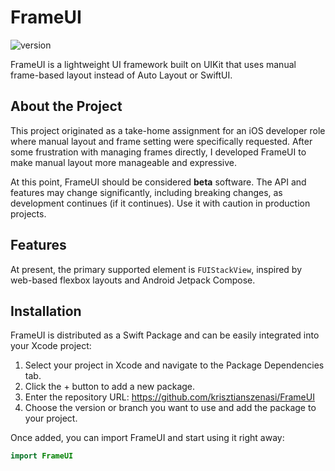 
# FrameUI

![version](https://img.shields.io/badge/version-0.6.0-blue.svg)

FrameUI is a lightweight UI framework built on UIKit that uses manual frame-based layout instead of Auto Layout or SwiftUI. 

## About the Project

This project originated as a take-home assignment for an iOS developer role where manual layout and frame setting were specifically requested. After some frustration with managing frames directly, I developed FrameUI to make manual layout more manageable and expressive.

At this point, FrameUI should be considered **beta** software. The API and features may change significantly, including breaking changes, as development continues (if it continues). Use it with caution in production projects.


## Features

At present, the primary supported element is `FUIStackView`, inspired by web-based flexbox layouts and Android Jetpack Compose.

## Installation

FrameUI is distributed as a Swift Package and can be easily integrated into your Xcode project:
1.	Select your project in Xcode and navigate to the Package Dependencies tab.
2.	Click the + button to add a new package.
3.	Enter the repository URL: https://github.com/krisztianszenasi/FrameUI
4.	Choose the version or branch you want to use and add the package to your project.

Once added, you can import FrameUI and start using it right away:

```swift
import FrameUI
```

